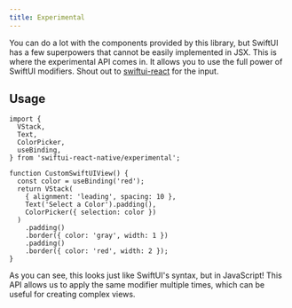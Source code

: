 ```yaml
---
title: Experimental
---
```


You can do a lot with the components provided by this library, but SwiftUI has a few superpowers that cannot be easily implemented in JSX. This is where the experimental API comes in. It allows you to use the full power of SwiftUI modifiers. Shout out to [swiftui-react](https://github.com/tarngerine/swiftui-react/tree/main) for the input.

## Usage

```tsx
import {
  VStack,
  Text,
  ColorPicker,
  useBinding,
} from 'swiftui-react-native/experimental';

function CustomSwiftUIView() {
  const color = useBinding('red');
  return VStack(
    { alignment: 'leading', spacing: 10 },
    Text('Select a Color').padding(),
    ColorPicker({ selection: color })
  )
    .padding()
    .border({ color: 'gray', width: 1 })
    .padding()
    .border({ color: 'red', width: 2 });
}
```

As you can see, this looks just like SwiftUI's syntax, but in JavaScript! This API allows us to apply the same modifier multiple times, which can be useful for creating complex views.
